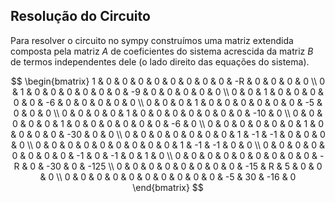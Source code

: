 ## Resolução do Circuito

<div class="regular">

Para resolver o circuito no sympy construímos uma matriz extendida composta pela matriz $A$ de coeficientes do sistema acrescida da matriz $B$ de termos independentes dele (o lado direito das equações do sistema).

$$
\begin{bmatrix}
    1 & 0 & 0 & 0 & 0 & 0 & 0 & 0 & 0 & -R & 0 & 0 & 0 & 0 \\
    0 & 1 & 0 & 0 & 0 & 0 & 0 & 0 & -9 & 0 & 0 & 0 & 0 & 0 \\
    0 & 0 & 1 & 0 & 0 & 0 & 0 & 0 & -6 & 0 & 0 & 0 & 0 & 0 \\
    0 & 0 & 0 & 1 & 0 & 0 & 0 & 0 & 0 & 0 & -5 & 0 & 0 & 0 \\
    0 & 0 & 0 & 0 & 1 & 0 & 0 & 0 & 0 & 0 & 0 & 0 & -10 & 0 \\
    0 & 0 & 0 & 0 & 0 & 1 & 0 & 0 & 0 & 0 & 0 & 0 & -6 & 0 \\
    0 & 0 & 0 & 0 & 0 & 0 & 1 & 0 & 0 & 0 & 0 & -30 & 0 & 0 \\
    0 & 0 & 0 & 0 & 0 & 0 & 0 & 1 & -1 & -1 & 0 & 0 & 0 & 0 \\
    0 & 0 & 0 & 0 & 0 & 0 & 0 & 0 & 0 & 1 & -1 & -1 & 0 & 0 \\
    0 & 0 & 0 & 0 & 0 & 0 & 0 & 0 & -1 & 0 & -1 & 0 & 1 & 0 \\
    0 & 0 & 0 & 0 & 0 & 0 & 0 & 0 & 0 & -R & 0 & -30 & 0 & -125 \\
    0 & 0 & 0 & 0 & 0 & 0 & 0 & 0 & -15 & R & 5 & 0 & 0 & 0 \\
    0 & 0 & 0 & 0 & 0 & 0 & 0 & 0 & 0 & 0 & -5 & 30 & -16 & 0
\end{bmatrix}
$$

</div>
